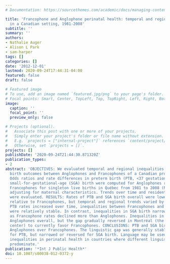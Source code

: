 ```yaml
---
# Documentation: https://sourcethemes.com/academic/docs/managing-content/

title: 'Francophone and Anglophone perinatal health: temporal and regional inequalities
  in a Canadian setting, 1981-2008'
subtitle: ''
summary: ''
authors:
- Nathalie Auger
- Alison L Park
- sam-harper
tags: []
categories: []
date: '2012-12-01'
lastmod: 2020-09-24T17:44:31-04:00
featured: false
draft: false

# Featured image
# To use, add an image named `featured.jpg/png` to your page's folder.
# Focal points: Smart, Center, TopLeft, Top, TopRight, Left, Right, BottomLeft, Bottom, BottomRight.
image:
  caption: ''
  focal_point: ''
  preview_only: false

# Projects (optional).
#   Associate this post with one or more of your projects.
#   Simply enter your project's folder or file name without extension.
#   E.g. `projects = ["internal-project"]` references `content/project/deep-learning/index.md`.
#   Otherwise, set `projects = []`.
projects: []
publishDate: '2020-09-24T21:44:30.871320Z'
publication_types:
- 2
abstract: 'OBJECTIVES: We evaluated temporal and regional inequalities in adverse
  birth outcomes between Anglophones and Francophones of a Canadian province. METHODS:
  Odds ratios and rate differences in preterm birth (PTB, <37 gestational weeks) and
  small-for-gestational-age (SGA) birth were computed for Anglophones relative to
  Francophones for singleton live births in Québec from 1981 to 2008 (N = 2,292,237),
  adjusting for maternal characteristics. Trends over time and residential region
  were evaluated. RESULTS: Rates of PTB and SGA birth overall were lower for Anglophones
  relative to Francophones, but temporal and regional trends varied by outcome. Although
  PTB rates increased over time, inequalities between Francophones and Anglophones
  were relatively stable. In contrast, inequalities in SGA birth narrowed over time
  as Francophone rates declined more than Anglophones. Inequalities in SGA birth favored
  Anglophones overall, but the gap gradually reversed in Montréal (the largest metropolitan
  center) to currently favor Francophones. CONCLUSIONS: PTB and SGA birth rates favored
  Anglophones over Francophones. The linguistic gap was generally stable over time
  for PTB, but narrowed or reversed for SGA birth. Language may be used to capture
  inequalities in perinatal health in countries where different linguistic groups
  predominate.'
publication: '*Int J Public Health*'
doi: 10.1007/s00038-012-0372-y
---
```

